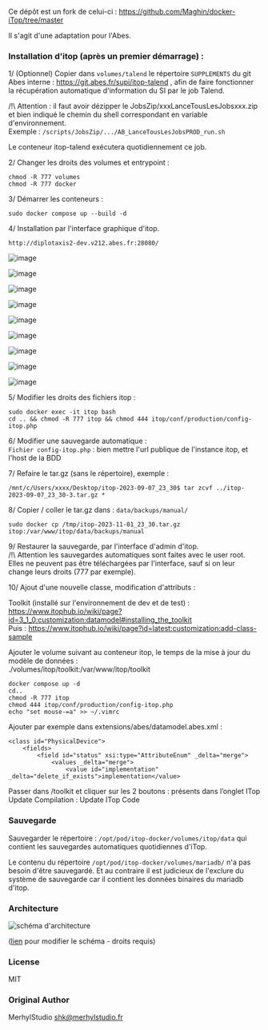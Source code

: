 Ce dépôt est un fork de celui-ci : https://github.com/Maghin/docker-iTop/tree/master 

Il s'agit d'une adaptation pour l'Abes.

### Installation d'itop (après un premier démarrage) :

1/ (Optionnel) Copier dans `volumes/talend` le répertoire `SUPPLEMENTS` du git Abes interne : https://git.abes.fr/supi/itop-talend , afin de faire fonctionner la récupération automatique d'information du SI par le job Talend.

/!\ Attention : il faut avoir dézipper le JobsZip/xxxLanceTousLesJobsxxx.zip et bien indiqué le chemin du shell correspondant en variable d'environnement.  
Exemple : `/scripts/JobsZip/.../AB_LanceTousLesJobsPROD_run.sh`  

Le conteneur itop-talend exécutera quotidiennement ce job.

2/ Changer les droits des volumes et entrypoint :  

    chmod -R 777 volumes
    chmod -R 777 docker

3/ Démarrer les conteneurs : 

    sudo docker compose up --build -d

4/ Installation par l'interface graphique d'itop. 

    http://diplotaxis2-dev.v212.abes.fr:28080/

![image](https://github.com/abes-esr/itop-docker/assets/10114671/e42b99eb-e0e2-491d-a456-4372add020a0)

![image](https://github.com/abes-esr/itop-docker/assets/10114671/6582a958-574b-475e-8416-4d25e2d79a60)

![image](https://github.com/abes-esr/itop-docker/assets/10114671/92babe68-eec2-4ce6-886a-c576be9b66d8)

![image](https://github.com/abes-esr/itop-docker/assets/10114671/a9be81af-e829-4ef8-bf46-cf12ab849bb2)

![image](https://github.com/abes-esr/itop-docker/assets/10114671/875e870b-af60-4cde-8da8-7eb9d5ea409f)

![image](https://github.com/abes-esr/itop-docker/assets/10114671/e6e6129f-eac6-4f68-8835-3006288f4ab3)

![image](https://github.com/abes-esr/itop-docker/assets/10114671/6c65c733-65f4-4231-9904-57bccc7d4eeb)

![image](https://github.com/abes-esr/itop-docker/assets/10114671/ff1a65d0-3fb3-4e3b-b050-9add8e1833aa)

![image](https://github.com/abes-esr/itop-docker/assets/10114671/122e0c9a-398b-416f-bd39-91440f26777d)


5/ Modifier les droits des fichiers itop : 
    
    sudo docker exec -it itop bash
    cd .. && chmod -R 777 itop && chmod 444 itop/conf/production/config-itop.php

6/ Modifier une sauvegarde automatique :   
`Fichier config-itop.php` : bien mettre l'url publique de l'instance itop, et l'host de la BDD     

7/ Refaire le tar.gz (sans le répertoire), exemple :

    /mnt/c/Users/xxxx/Desktop/itop-2023-09-07_23_30$ tar zcvf ../itop-2023-09-07_23_30-3.tar.gz *

8/ Copier / coller le tar.gz dans : `data/backups/manual/`

    sudo docker cp /tmp/itop-2023-11-01_23_30.tar.gz itop:/var/www/itop/data/backups/manual

9/ Restaurer la sauvegarde, par l'interface d'admin d'itop.  
/!\ Attention les sauvegardes automatiques sont faites avec le user root. Elles ne peuvent pas être téléchargées par l'interface, sauf si on leur change leurs droits (777 par exemple).


10/ Ajout d'une nouvelle classe, modification d'attributs :    

Toolkit (installé sur l'environnement de dev et de test) : https://www.itophub.io/wiki/page?id=3_1_0:customization:datamodel#installing_the_toolkit  
Puis : https://www.itophub.io/wiki/page?id=latest:customization:add-class-sample  

Ajouter le volume suivant au conteneur itop, le temps de la mise à jour du modèle de données :    
 ./volumes/itop/toolkit:/var/www/itop/toolkit

    docker compose up -d
    cd.. 
    chmod -R 777 itop 
    chmod 444 itop/conf/production/config-itop.php 
    echo "set mouse-=a" >> ~/.vimrc

Ajouter par exemple dans extensions/abes/datamodel.abes.xml : 

    <class id="PhysicalDevice">       
        <fields>         
            <field id="status" xsi:type="AttributeEnum" _delta="merge">           
                <values _delta="merge">             
                    <value id="implementation" _delta="delete_if_exists">implementation</value>  

Passer dans /toolkit et cliquer sur les 2 boutons : présents dans l’onglet ITop Update 
Compilation : Update ITop Code

### Sauvegarde

Sauvegarder le répertoire : ``/opt/pod/itop-docker/volumes/itop/data`` qui contient les sauvegardes automatiques quotidiennes d'iTop.

Le contenu du répertoire ``/opt/pod/itop-docker/volumes/mariadb/`` n'a pas besoin d'être sauvegardé. Et au contraire il est judicieux de l'exclure du système de sauvegarde car il contient les données binaires du mariadb d'itop. 


### Architecture

<img alt="schéma d'architecture" src="https://docs.google.com/drawings/d/e/2PACX-1vSw0aPhwUEQbgyMN4tEOdkqwE_KlH8ndaPgwFHF8sO3aHd9nI9CwWj_z89fYL2VDPfCIIzwecl0XRbf/pub?w=2270&amp;h=1127">

([lien](https://docs.google.com/drawings/d/1G4eAW5kOLmGZQzjN_4i-INiKT3ML1gLNGdSJa-8LZDE/edit) pour modifier le schéma - droits requis)


### License

MIT

### Original Author

MerhylStudio <shk@merhylstudio.fr>

